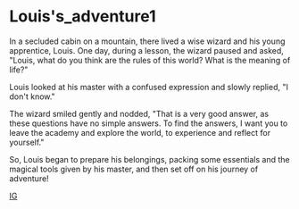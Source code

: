 # Louis's_adventure1

In a secluded cabin on a mountain, there lived a wise wizard and his young apprentice, Louis. One day, during a lesson, the wizard paused and asked, "Louis, what do you think are the rules of this world? What is the meaning of life?"

Louis looked at his master with a confused expression and slowly replied, "I don't know."

The wizard smiled gently and nodded, "That is a very good answer, as these questions have no simple answers. To find the answers, I want you to leave the academy and explore the world, to experience and reflect for yourself."

So, Louis began to prepare his belongings, packing some essentials and the magical tools given by his master, and then set off on his journey of adventure!

[IG](https://www.instagram.com/p/C9_iTHZSzga/?img_index=1)
